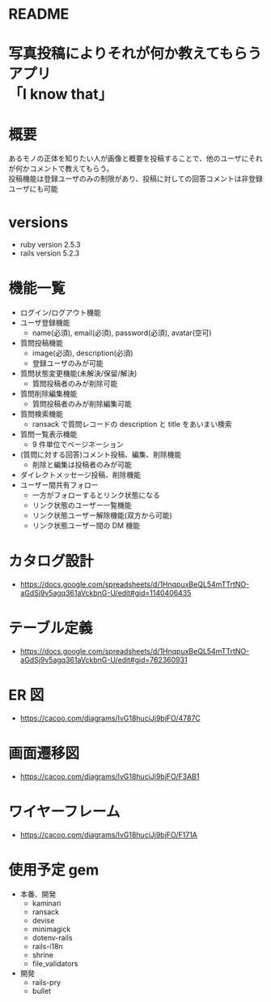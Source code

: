 # README

# 写真投稿によりそれが何か教えてもらうアプリ<br>「I know that」

# 概要

あるモノの正体を知りたい人が画像と概要を投稿することで、他のユーザにそれが何かコメントで教えてもらう。<br>
投稿機能は登録ユーザのみの制限があり、投稿に対しての回答コメントは非登録ユーザにも可能

# versions

- ruby version 2.5.3
- rails version 5.2.3

# 機能一覧

- ログイン/ログアウト機能
- ユーザ登録機能
  - name(必須), email(必須), password(必須), avatar(空可)
- 質問投稿機能
  - image(必須), description(必須)
  - 登録ユーザのみが可能
- 質問状態変更機能(未解決/保留/解決)
  - 質問投稿者のみが削除可能
- 質問削除編集機能
  - 質問投稿者のみが削除編集可能
- 質問検索機能
  - ransack で質問レコードの description と title をあいまい検索
- 質問一覧表示機能
  - 9 件単位でページネーション
- (質問に対する回答)コメント投稿、編集、削除機能
  - 削除と編集は投稿者のみが可能
- ダイレクトメッセージ投稿、削除機能
- ユーザー間共有フォロー
  - 一方がフォローするとリンク状態になる
  - リンク状態のユーザー一覧機能
  - リンク状態ユーザー解除機能(双方から可能)
  - リンク状態ユーザー間の DM 機能

# カタログ設計

- https://docs.google.com/spreadsheets/d/1HnqpuxBeQL54mTTrtNO-aGdSj9v5agq361aVckbnG-U/edit#gid=1140406435

# テーブル定義

- https://docs.google.com/spreadsheets/d/1HnqpuxBeQL54mTTrtNO-aGdSj9v5agq361aVckbnG-U/edit#gid=762360931

# ER 図

- https://cacoo.com/diagrams/IvG18huciJj9bjFO/4787C

# 画面遷移図

- https://cacoo.com/diagrams/IvG18huciJj9bjFO/F3AB1

# ワイヤーフレーム

- https://cacoo.com/diagrams/IvG18huciJj9bjFO/F171A

# 使用予定 gem

- 本番、開発
  - kaminari
  - ransack
  - devise
  - minimagick
  - dotenv-rails
  - rails-i18n
  - shrine
  - file_validators
- 開発
  - rails-pry
  - bullet
